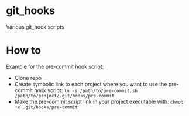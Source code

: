 git_hooks
=========

Various git_hook scripts

How to
======

Example for the pre-commit hook script:

* Clone repo
* Create symbolic link to each project where you want to use the pre-commit hook script: 
  `ln -s /path/to/pre-commit.sh /path/to/project/.git/hooks/pre-commit`
* Make the pre-commit script link in your project executable with:
  `chmod +x .git/hooks/pre-commit` 
